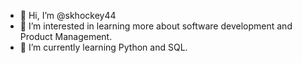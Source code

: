- 👋 Hi, I’m @skhockey44
- 👀 I’m interested in learning more about software development and Product Management.
- 🌱 I’m currently learning Python and SQL.

<!---
skhockey44/skhockey44 is a ✨ special ✨ repository because its `README.md` (this file) appears on your GitHub profile.
You can click the Preview link to take a look at your changes.
--->
